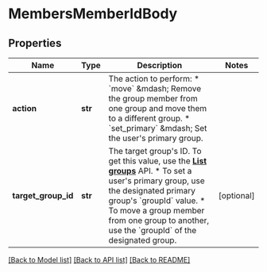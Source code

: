# MembersMemberIdBody

## Properties
Name | Type | Description | Notes
------------ | ------------- | ------------- | -------------
**action** | **str** | The action to perform:  * &#x60;move&#x60; &amp;mdash; Remove the group member from one group and move them to a different group.  * &#x60;set_primary&#x60; &amp;mdash; Set the user&#x27;s primary group. | 
**target_group_id** | **str** | The target group&#x27;s ID. To get this value, use the [**List groups**](/docs/api-reference/zoom-api/methods#operation/groups) API.  * To set a user&#x27;s primary group, use the designated primary group&#x27;s &#x60;groupId&#x60; value.  * To move a group member from one group to another, use the &#x60;groupId&#x60; of the designated group. | [optional] 

[[Back to Model list]](../README.md#documentation-for-models) [[Back to API list]](../README.md#documentation-for-api-endpoints) [[Back to README]](../README.md)

